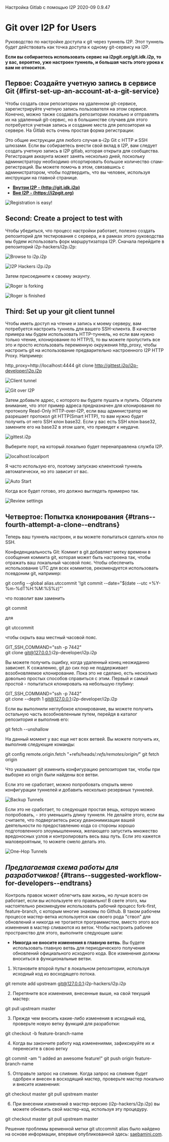  Настройка Gitlab с
помощью I2P 2020-09
0.9.47 

# Git over I2P for Users

Руководство по настройке доступа к git через туннель I2P. Этот туннель
будет действовать как точка доступа к одному git-сервису на I2P.

**Если вы собираетесь использовать сервис на i2pgit.org/git.idk.i2p, то
у вас, вероятно, уже настроен туннель, и большая часть этого урока к вам
не относится.**

## Первое: Создайте учетную запись в сервисе Git {#first-set-up-an-account-at-a-git-service}

Чтобы создать свои репозитории на удаленном git-сервисе, зарегистрируйте
учетную запись пользователя на этом сервисе. Конечно, можно также
создавать репозитории локально и отправлять их на удаленный git-сервис,
но в большинстве случаев для этого потребуется учетная запись и создание
места для репозитория на сервере. На Gitlab есть очень простая форма
регистрации:

Это общие инструкции для любого случая в-i2p Git с HTTP и SSH шлюзами.
Если вы собираетесь внести свой вклад в I2P, вам следует создать учетную
запись в I2P gitlab, которая открыта для сообщества. Регистрация
аккаунта может занять несколько дней, поскольку администратору
необходимо отсортировать большое количество спам-регистраций. Вы можете
помочь в этом, связавшись с администратором, чтобы подтвердить, что вы
человек, используя инструкции на главной странице.

- **[Внутри I2P - (http://git.idk.i2p)](http://git.idk.i2p)**
- **[Вне I2P - (https://i2pgit.org)](https://i2pgit.org)**

![Registration is easy!](/_static/images/git/register.png)

## Second: Create a project to test with

Чтобы убедиться, что процесс настройки работает, полезно создать
репозиторий для тестирования с сервера, и в рамках этого руководства мы
будем использовать форк маршрутизатора I2P. Сначала перейдите в
репозиторий i2p-hackers/i2p.i2p:

![Browse to i2p.i2p](/_static/images/git/explore.png)

![I2P Hackers i2p.i2p](/_static/images/git/i2p.png)

Затем присоедините к своему экаунту.

![Roger is forking](/_static/images/git/fork.png)

![Roger is finished](/_static/images/git/forked.png)

## Third: Set up your git client tunnel

Чтобы иметь доступ на чтение и запись к моему серверу, вам потребуется
настроить туннель для вашего SSH-клиента. В качестве примера мы будем
использовать HTTP-туннель, но если вам нужно только чтение, клонирование
по HTTP/S, то вы можете пропустить все это и просто использовать
переменную окружения http_proxy, чтобы настроить git на использование
предварительно настроенного I2P HTTP Proxy. Например:

 http_proxy=http://localhost:4444 git clone http://gittest.i2p/i2p-developer/i2p.i2p

![Client tunnel](/_static/images/git/wizard1.png)

![Git over I2P](/_static/images/git/wizard2.png)

Затем добавьте адрес, с которого вы будете пушать и пулить. Обратите
внимание, что этот пример адреса предназначен для клонирования по
протоколу Read-Only HTTP-over-I2P, если ваш администратор не разрешает
протокол git HTTP(Smart HTTP), то вам нужно будет получить от него SSH
клон base32. Если у вас есть SSH клон base32, замените его на base32 в
этом шаге, что приведет к неудаче.

![gittest.i2p](/_static/images/git/wizard3.png)

Выберите порт, на который локально будет перенаправлена служба I2P.

![localhost:localport](/_static/images/git/wizard4.png)

Я часто использую его, поэтому запускаю клиентский туннель
автоматически, но это зависит от вас.

![Auto Start](/_static/images/git/wizard5.png)

Когда все будет готово, это должно выглядеть примерно так.

![Review settings](/_static/images/git/wizard6.png)

## Четвертое: Попытка клонирования {#trans--fourth-attempt-a-clone--endtrans}

Теперь ваш туннель настроен, и вы можете попытаться сделать клон по SSH.

Конфиденциальность Git: Коммит в git добавляет метку времени в сообщения
коммита git, которая может быть настроена так, чтобы отражать ваш
локальный часовой пояс. Чтобы обеспечить использование UTC для всех
коммитов, рекомендуется использовать псевдоним git, например:

 git config --global alias.utccommit '!git commit --date="$(date --utc +%Y-%m-%dT%H:%M:%S%z)"'

что позволит вам заменить

 git commit

для

 git utccommit

чтобы скрыть ваш местный часовой пояс.

 GIT_SSH_COMMAND="ssh -p 7442" \
 git clone git@127.0.0.1:i2p-developer/i2p.i2p

Вы можете получить ошибку, когда удаленный конец неожиданно зависнет. К
сожалению, git до сих пор не поддерживает возобновляемое клонирование.
Пока это не сделано, есть несколько довольно простых способов справиться
с этим. Первый и самый простой - попытаться клонировать на небольшую
глубину:

 GIT_SSH_COMMAND="ssh -p 7442" \
 git clone --depth 1 git@127.0.0.1:i2p-developer/i2p.i2p

Если вы выполнили неглубокое клонирование, вы можете получить остальную
часть возобновленным путем, перейдя в каталог репозитория и выполнив
его:

 git fetch --unshallow

На данный момент у вас еще нет всех ветвей. Вы можете получить их,
выполнив следующие команды:

 git config remote.origin.fetch "+refs/heads/*:refs/remotes/origin/*"
 git fetch origin

Что указывает git изменить конфигурацию репозитория так, чтобы при
выборке из origin были найдены все ветви.

Если это не сработает, можно попробовать открыть меню конфигурации
туннелей и добавить несколько резервных туннелей.

![Backup Tunnels](/_static/images/git/tweak2.png)

Если это не сработает, то следующая простая вещь, которую можно
попробовать, - это уменьшить длину туннеля. Не делайте этого, если вы
считаете, что подвергаетесь риску деанонимизации вашей деятельности по
предоставлению кода со стороны хорошо подготовленного злоумышленника,
желающего запустить множество вредоносных узлов и контролировать весь
ваш путь. Если это кажется маловероятным, то можете смело делать это.

![One-Hop Tunnels](/_static/images/git/tweak1.png)

## *Предлагаемая схема работы для разработчиков!* {#trans--suggested-workflow-for-developers--endtrans}

Контроль правок может облегчить вам жизнь, но лучше всего он работает,
если вы используете его правильно! В свете этого, мы настоятельно
рекомендуем использовать рабочий процесс fork-first, feature-branch, с
которым многие знакомы по Github. В таком рабочем процессе мастер-ветка
используется как своего рода \"ствол\" для обновлений и никогда не
трогается программистом, вместо этого все изменения в мастер сливаются
из веток. Чтобы настроить рабочее пространство для этого, выполните
следующие шаги:

- **Никогда не вносите изменения в главную ветвь**. Вы будете
 использовать главную ветвь для периодического получения обновлений
 официального исходного кода. Все изменения должны вноситься в
 функциональные ветви.

1. Установите второй пульт в локальном репозитории, используя исходный
 код из восходящего потока.

 git remote add upstream git@127.0.0.1:i2p-hackers/i2p.i2p

2. Перетяните все изменения, внесенные выше, на свой текущий мастер:

 git pull upstream master

3. Прежде чем вносить какие-либо изменения в исходный код, проверьте
 новую ветку функций для разработки:

 git checkout -b feature-branch-name

4. Когда вы закончите работу над изменениями, зафиксируйте их и
 перенесите в свою ветку

 git commit -am "I added an awesome feature!"
 git push origin feature-branch-name

5. Отправьте запрос на слияние. Когда запрос на слияние будет одобрен и
 внесен в восходящий мастер, проверьте мастер локально и внесите
 изменения:

 git checkout master
 git pull upstream master

6. При внесении изменений в мастер-версию (i2p-hackers/i2p.i2p) вы
 можете обновить свой мастер-код, используя эту процедуру.

 git checkout master
 git pull upstream master

Решение проблемы временной метки git utccommit alias было найдено на
основе информации, впервые опубликованной здесь:
[saebamini.com](https://saebamini.com/Git-commit-with-UTC-timestamp-ignore-local-timezone/).


